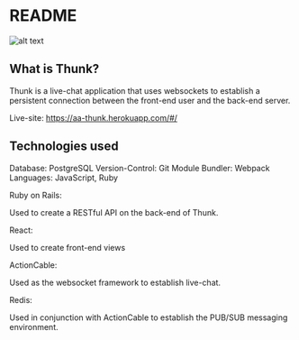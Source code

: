 # README

![alt text](https://github.com/Roots2D/thunk/blob/master/app/assets/images/thunk_logo.png "Logo Title Text 1")

## What is Thunk?

  Thunk is a live-chat application that uses websockets to establish
  a persistent connection between the front-end user and the back-end server.

Live-site: https://aa-thunk.herokuapp.com/#/

## Technologies used

Database: PostgreSQL
Version-Control:  Git
Module Bundler: Webpack
Languages: JavaScript, Ruby

Ruby on Rails:

  Used to create a RESTful API on the back-end of Thunk.

React:

  Used to create front-end views

ActionCable:

  Used as the websocket framework to establish live-chat.

Redis:

  Used in conjunction with ActionCable to establish the PUB/SUB
  messaging environment.
